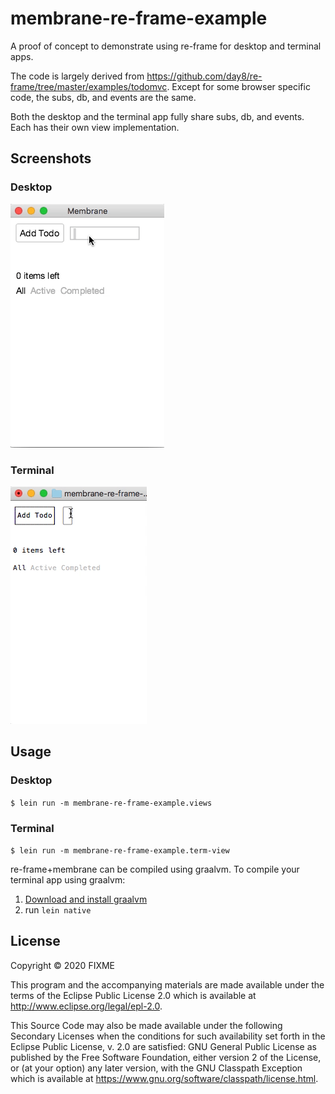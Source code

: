 # membrane-re-frame-example

A proof of concept to demonstrate using re-frame for desktop and terminal apps.

The code is largely derived from https://github.com/day8/re-frame/tree/master/examples/todomvc. Except for some browser specific code, the subs, db, and events are the same.

Both the desktop and the terminal app fully share subs, db, and events. Each has their own view implementation.

## Screenshots

### Desktop
![desktop](desktop-demo.gif?raw=true)

### Terminal
![terminal example](term-demo.gif?raw=true)


## Usage

### Desktop
`$ lein run -m membrane-re-frame-example.views`
### Terminal
`$ lein run -m membrane-re-frame-example.term-view`

re-frame+membrane can be compiled using graalvm. To compile your terminal app using graalvm:

1. [Download and install graalvm](https://github.com/BrunoBonacci/graalvm-clojure/blob/master/doc/clojure-graalvm-native-binary.md#step1---download-and-install-graalvm)
2. run `lein native`

## License

Copyright © 2020 FIXME

This program and the accompanying materials are made available under the
terms of the Eclipse Public License 2.0 which is available at
http://www.eclipse.org/legal/epl-2.0.

This Source Code may also be made available under the following Secondary
Licenses when the conditions for such availability set forth in the Eclipse
Public License, v. 2.0 are satisfied: GNU General Public License as published by
the Free Software Foundation, either version 2 of the License, or (at your
option) any later version, with the GNU Classpath Exception which is available
at https://www.gnu.org/software/classpath/license.html.
